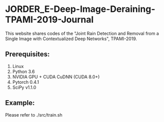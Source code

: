 # JORDER_E-Deep-Image-Deraining-TPAMI-2019-Journal

This website shares codes of the "Joint Rain Detection and Removal from a Single Image with Contextualized Deep Networks", TPAMI-2019.

## Prerequisites:

1. Linux
2. Python 3.6
3. NVIDIA GPU + CUDA CuDNN (CUDA 8.0+)
4. Pytorch 0.4.1
5. SciPy v1.1.0

## Example:

Please refer to ./src/train.sh
